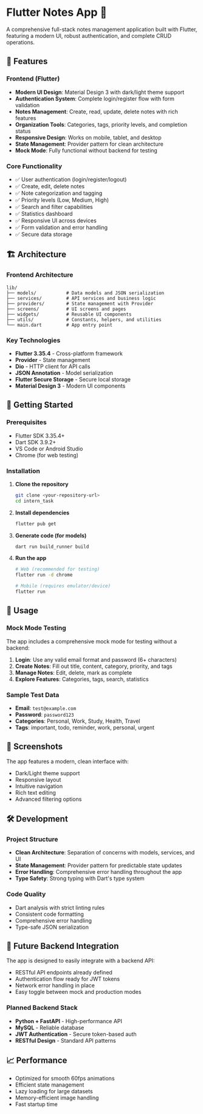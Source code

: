 # Flutter Notes App 📝

A comprehensive full-stack notes management application built with Flutter, featuring a modern UI, robust authentication, and complete CRUD operations.

## 🎯 Features

### Frontend (Flutter)
- **Modern UI Design**: Material Design 3 with dark/light theme support
- **Authentication System**: Complete login/register flow with form validation
- **Notes Management**: Create, read, update, delete notes with rich features
- **Organization Tools**: Categories, tags, priority levels, and completion status
- **Responsive Design**: Works on mobile, tablet, and desktop
- **State Management**: Provider pattern for clean architecture
- **Mock Mode**: Fully functional without backend for testing

### Core Functionality
- ✅ User authentication (login/register/logout)
- ✅ Create, edit, delete notes
- ✅ Note categorization and tagging
- ✅ Priority levels (Low, Medium, High)
- ✅ Search and filter capabilities
- ✅ Statistics dashboard
- ✅ Responsive UI across devices
- ✅ Form validation and error handling
- ✅ Secure data storage

## 🏗️ Architecture

### Frontend Architecture
```
lib/
├── models/           # Data models and JSON serialization
├── services/         # API services and business logic
├── providers/        # State management with Provider
├── screens/          # UI screens and pages
├── widgets/          # Reusable UI components
├── utils/            # Constants, helpers, and utilities
└── main.dart         # App entry point
```

### Key Technologies
- **Flutter 3.35.4** - Cross-platform framework
- **Provider** - State management
- **Dio** - HTTP client for API calls
- **JSON Annotation** - Model serialization
- **Flutter Secure Storage** - Secure local storage
- **Material Design 3** - Modern UI components

## 🚀 Getting Started

### Prerequisites
- Flutter SDK 3.35.4+
- Dart SDK 3.9.2+
- VS Code or Android Studio
- Chrome (for web testing)

### Installation

1. **Clone the repository**
   ```bash
   git clone <your-repository-url>
   cd intern_task
   ```

2. **Install dependencies**
   ```bash
   flutter pub get
   ```

3. **Generate code (for models)**
   ```bash
   dart run build_runner build
   ```

4. **Run the app**
   ```bash
   # Web (recommended for testing)
   flutter run -d chrome
   
   # Mobile (requires emulator/device)
   flutter run
   ```

## 📱 Usage

### Mock Mode Testing
The app includes a comprehensive mock mode for testing without a backend:

1. **Login**: Use any valid email format and password (6+ characters)
2. **Create Notes**: Fill out title, content, category, priority, and tags
3. **Manage Notes**: Edit, delete, mark as complete
4. **Explore Features**: Categories, tags, search, statistics

### Sample Test Data
- **Email**: `test@example.com`
- **Password**: `password123`
- **Categories**: Personal, Work, Study, Health, Travel
- **Tags**: important, todo, reminder, work, personal, urgent

## 🎨 Screenshots

The app features a modern, clean interface with:
- Dark/Light theme support
- Responsive layout
- Intuitive navigation
- Rich text editing
- Advanced filtering options

## 🛠️ Development

### Project Structure
- **Clean Architecture**: Separation of concerns with models, services, and UI
- **State Management**: Provider pattern for predictable state updates
- **Error Handling**: Comprehensive error handling throughout the app
- **Type Safety**: Strong typing with Dart's type system

### Code Quality
- Dart analysis with strict linting rules
- Consistent code formatting
- Comprehensive error handling
- Type-safe JSON serialization

## 🔄 Future Backend Integration

The app is designed to easily integrate with a backend API:
- RESTful API endpoints already defined
- Authentication flow ready for JWT tokens
- Network error handling in place
- Easy toggle between mock and production modes

### Planned Backend Stack
- **Python + FastAPI** - High-performance API
- **MySQL** - Reliable database
- **JWT Authentication** - Secure token-based auth
- **RESTful Design** - Standard API patterns

## 📈 Performance

- Optimized for smooth 60fps animations
- Efficient state management
- Lazy loading for large datasets
- Memory-efficient image handling
- Fast startup time


